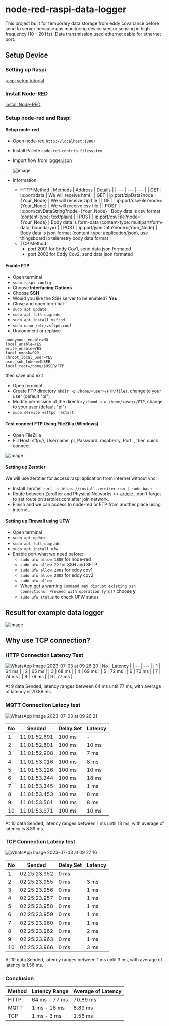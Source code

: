# node-red-raspi-data-logger
This project built for temporary data storage from eddy covariance before send to server because gas monitoring device sensor sensing in high frequency (10 - 20 Hz). Data transmission used ethernet cable for ethernet port.

## Setup Device
### Setting up Raspi
[raspi setup tutorial](https://www.raspberrypi.com/documentation/computers/getting-started.html)

### Install Node-RED
[install Node-RED](https://nodered.org/docs/getting-started/raspberrypi)

### Setup node-red and Raspi
#### Setup node-red
- Open node-red ```http://localhost:1880/```
- Install Pallete ```node-red-contrib-filesystem```
- Import flow from [logger.json](https://github.com/juanpradana/node-red-raspi-data-logger/blob/main/logger.json)

  ![image](https://github.com/juanpradana/node-red-raspi-data-logger/assets/30497994/cb9f3b44-3bdb-4eb5-bcb3-af8214367967)

- information:
  - HTTP Method
    | Methods | Address | Details |
    | --- | --- | --- |
    | GET | ip:port/data | We will receive html |
    | GET | ip:port/zipData?node={Your_Node} | We will receive zip file |
    | GET | ip:port/csvFile?node={Your_Node} | We will receive csv file |
    | POST | ip:port/csvDataString?node={Your_Node} | Body data is csv format (content-type: text/plain) |
    | POST | ip:port/csvFile?node={Your_Node} | Body data is form-data (content-type: multipart/form-data; boundary=<value>) |
    | POST | ip:port/jsonData?node={Your_Node} | Body data is json format (content-type: application/json), use thingsboard ip telemetry body data format |
  - TCP Method
    - port 2001 for Eddy Cov1, send data json formated
    - port 2002 for Eddy Cov2, send data json formated

#### Enable FTP
- Open terminal
- ```sudo raspi-config```
- Choose __Interfacing Options__
- Choose __SSH__
- Would you like the SSH server to be enabled? __Yes__
- Close and open terminal
- ```sudo apt update```
- ```sudo apt full-upgrade```
- ```sudo apt install vsftpd```
- ```sudo nano /etc/vsftpd.conf```
- Uncomment or replace

```text
anonymous_enable=NO
local_enable=YES
write_enable=YES
local_umask=022
chroot_local_user=YES
user_sub_token=$USER
local_root=/home/$USER/FTP
```

then save and exit
- Open terminal
- Create FTP directory ```mkdir -p /home/<user>/FTP/files```, change <user> to your user (default "pi")
- Modify permission of the directory ```chmod a-w /home/<user>/FTP```, change <user> to your user (default "pi")
- ```sudo service vsftpd restart```

#### Test connect FTP Using FileZilla (Windows)
- Open FileZilla
- Fill Host: sftp://<your raspi ip>, Username: pi, Password: raspberry, Port: , then quick connect

![image](https://github.com/juanpradana/node-red-raspi-data-logger/assets/30497994/d0a96b0b-c49c-4274-ada7-e43f1d9c6ff6)

#### Setting up Zerotier
We will use zerotier for access raspi aplication from internet without vnc.
- Install zerotier ```curl -s https://install.zerotier.com | sudo bash```
- Route between ZeroTier and Physical Networks >> [article](https://zerotier.atlassian.net/wiki/spaces/SD/pages/224395274/Route+between+ZeroTier+and+Physical+Networks) , don't forget to set route on zerotier.com after join network.
- Finish and we can access to node-red or FTP from another place using internet.

#### Setting up Firewall using UFW
- Open terminal
- ```sudo apt update```
- ```sudo apt full-upgrade```
- ```sudo apt install ufw```
- Enable port what we need before:
  - ```sudo ufw allow 1880``` for node-red
  - ```sudo ufw allow 22``` for SSH and SFTP
  - ```sudo ufw allow 2001``` for eddy cov1
  - ```sudo ufw allow 2002``` for eddy cov2
  - ```sudo ufw allow```
  - When get a warning ```Command may disrupt existing ssh connections. Proceed with operation (y|n)?``` choose __y__
  - ```sudo ufw status``` to check UFW status
 
## Result for example data logger
![image](https://github.com/juanpradana/node-red-raspi-data-logger/assets/30497994/b30cd2ea-5da0-4719-bdbf-949a8ddd2218)

## Why use TCP connection?
### HTTP Connection Latency Test
![WhatsApp Image 2023-07-03 at 09 26 20](https://github.com/juanpradana/node-red-raspi-data-logger/assets/30497994/38b8d45b-43ba-46ed-94da-1788ff47a2d9)
| No | Latency |
| -- | --- |
| 1 | 64 ms |
| 2 | 65 ms |
| 3 | 68 ms |
| 4 | 69 ms |
| 5 | 72 ms |
| 6 | 73 ms |
| 7 | 74 ms |
| 8 | 76 ms |
| 9 | 77 ms |

At 9 data Sended, latency ranges between 64 ms until 77 ms, with average of latency is 70.89 ms.

### MQTT Connection Latecy test
![WhatsApp Image 2023-07-03 at 09 26 21](https://github.com/juanpradana/node-red-raspi-data-logger/assets/30497994/3cf924b3-f860-41fc-977a-575454ec3969)

| No | Sended | Delay Set | Latency |
| --- | --- | --- | --- |
| 1 | 11:01:52.691 | 100 ms | - |
| 2 | 11:01:52.801 | 100 ms | 10 ms |
| 3 | 11:01:52.908 | 100 ms | 7 ms |
| 4 | 11:01:53.016 | 100 ms | 8 ms |
| 5 | 11:01:53.126 | 100 ms | 10 ms |
| 6 | 11:01:53.244 | 100 ms | 18 ms |
| 7 | 11:01:53.345 | 100 ms | 1 ms |
| 8 | 11:01:53.453 | 100 ms | 8 ms |
| 9 | 11:01:53.561 | 100 ms | 8 ms |
| 10 | 11:01:53.671 | 100 ms | 10 ms |

At 10 data Sended, latency ranges between 1 ms until 18 ms, with average of latency is 8.89 ms.

### TCP Connection Latecy test
![WhatsApp Image 2023-07-03 at 09 27 16](https://github.com/juanpradana/node-red-raspi-data-logger/assets/30497994/459dcff7-6fc0-459f-8d45-75eb201bc469)

| No | Sended | Delay Set | Latency |
| --- | --- | --- | --- |
| 1 | 02:25:23.952 | 0 ms | - |
| 2 | 02:25:23.955 | 0 ms | 3 ms |
| 3 | 02:25:23.956 | 0 ms | 1 ms |
| 4 | 02:25:23.957 | 0 ms | 1 ms |
| 5 | 02:25:23.958 | 0 ms | 1 ms |
| 6 | 02:25:23.959 | 0 ms | 1 ms |
| 7 | 02:25:23.960 | 0 ms | 1 ms |
| 8 | 02:25:23.962 | 0 ms | 2 ms |
| 9 | 02:25:23.963 | 0 ms | 1 ms |
| 10 | 02:25:23.966 | 0 ms | 3 ms |

At 10 data Sended, latency ranges between 1 ms until 3 ms, with average of latency is 1.56 ms.

### Conclusion
| Method | Latency Range | Average of Latency |
| --- | --- | --- |
| HTTP | 64 ms - 77 ms | 70.89 ms |
| MQTT | 1 ms - 18 ms | 8.89 ms |
| TCP | 1 ms - 3 ms | 1.56 ms |
